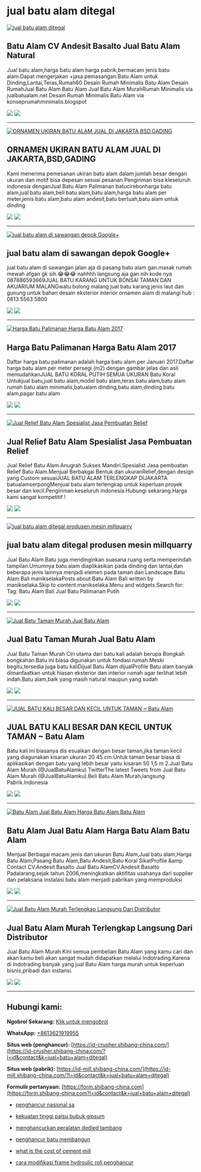 # jual batu alam ditegal

<a href="https://swt.shibang-china.com/?l=id&img&k=jual+batu+alam+ditegal" target="_blank">![jual batu alam ditegal](http://static.shibang-china.com/all-800x300/1395.jpg)</a>

## Batu Alam CV Andesit Basalto Jual Batu Alam Natural
Jual batu alam,harga batu alam harga pabrik,bermacam jenis batu alam.Dapat mengerjakan +jasa pemasangan.Batu Alam untuk Dinding,Lantai,Teras,Rumah60 Desain Rumah Minimalis Batu Alam Desain RumahJual Batu Alam Batu Alam Jual Batu Alam MurahRumah Minimalis via jualbatualam.net Desain Rumah Minimalis Batu Alam via konseprumahminimalis.blogspot


<a href="https://whatsapp.shibangsoft.com/WhatsApp.php" target="_blank" title="WhatsApp">![](http://static.shibang-china.com/icon/whatsapp.png)</a> <a href="https://swt.shibang-china.com/?l=id&icon&k=jual+batu+alam+ditegal" target="_blank">![](http://static.shibang-china.com/icon/chat-id.png)</a>

---

<a href="https://swt.shibang-china.com/?l=id&img&k=jual+batu+alam+ditegal" target="_blank">![ORNAMEN UKIRAN BATU ALAM JUAL DI JAKARTA,BSD,GADING](http://static.shibang-china.com/all-800x300/831.jpg)</a>

## ORNAMEN UKIRAN BATU ALAM JUAL DI JAKARTA,BSD,GADING
Kami menerima pemesanan ukiran batu alam dalam jumlah besar dengan ukuran dan motif bisa depesan sesuai pesanan.Pengiriman bisa kleseluruh indonesia denganJual Batu Alam Palimanan batucirebonharga batu alam,jual batu alam,beli batu alam,batu alam,harga batu alam per meter,jenis batu alam,batu alam andesit,batu bertuah,batu alam untuk dinding


<a href="https://whatsapp.shibangsoft.com/WhatsApp.php" target="_blank" title="WhatsApp">![](http://static.shibang-china.com/icon/whatsapp.png)</a> <a href="https://swt.shibang-china.com/?l=id&icon&k=jual+batu+alam+ditegal" target="_blank">![](http://static.shibang-china.com/icon/chat-id.png)</a>

---

<a href="https://swt.shibang-china.com/?l=id&img&k=jual+batu+alam+ditegal" target="_blank">![jual batu alam di sawangan depok Google+](http://static.shibang-china.com/all-800x300/1085.jpg)</a>

## jual batu alam di sawangan depok Google+
jual batu alam di sawangan jalan aja di pasang batu alam gan.masak rumah mewah afgan gk sih.😂😂😂 nahhhh langsung aja gan nih kode nya 087886593669JUAL BATU KARANG UNTUK BONSAI TAMAN DAN AKUARIUM MALANGwatu bolong malang jual batu karang jenis laut dan gunung untuk bahan desain eksterior interior ornamen alam di malangi hub : 0813 5563 5800


<a href="https://whatsapp.shibangsoft.com/WhatsApp.php" target="_blank" title="WhatsApp">![](http://static.shibang-china.com/icon/whatsapp.png)</a> <a href="https://swt.shibang-china.com/?l=id&icon&k=jual+batu+alam+ditegal" target="_blank">![](http://static.shibang-china.com/icon/chat-id.png)</a>

---

<a href="https://swt.shibang-china.com/?l=id&img&k=jual+batu+alam+ditegal" target="_blank">![Harga Batu Palimanan Harga Batu Alam 2017](http://static.shibang-china.com/all-800x300/1202.jpg)</a>

## Harga Batu Palimanan Harga Batu Alam 2017
Daftar harga batu palimanan adalah harga batu alam per Januari 2017.Daftar harga batu alam per meter persegi (m2) dengan gambar jelas dan asli memudahkanJUAL BATU KORAL PUTIH SEMUA UKURAN Batu Koral Untukjual batu,jual batu alam,model batu alam,teras batu alam,batu alam rumah batu alam minimalis,batualam dinding,batu alam,dinding batu alam,pagar batu alam


<a href="https://whatsapp.shibangsoft.com/WhatsApp.php" target="_blank" title="WhatsApp">![](http://static.shibang-china.com/icon/whatsapp.png)</a> <a href="https://swt.shibang-china.com/?l=id&icon&k=jual+batu+alam+ditegal" target="_blank">![](http://static.shibang-china.com/icon/chat-id.png)</a>

---

<a href="https://swt.shibang-china.com/?l=id&img&k=jual+batu+alam+ditegal" target="_blank">![Jual Relief Batu Alam Spesialist Jasa Pembuatan Relief](http://static.shibang-china.com/all-800x300/262.jpg)</a>

## Jual Relief Batu Alam Spesialist Jasa Pembuatan Relief
Jual Relief Batu Alam.Anugrah Sukses Mandiri.Spesialist Jasa pembuatan Relief Batu Alam.Menjual Berbakgai Bentuk dan ukuranRelief,dengan design yang Custom sesuaiJUAL BATU ALAM TERLENGKAP DIJAKARTA batualamserpongMenjual batu alam terlengkap untuk keperluan proyek besar dan kecil.Pengiriman keseluruh indonesia.Hubungi sekarang.Harga kami sangat kompetitif !


<a href="https://whatsapp.shibangsoft.com/WhatsApp.php" target="_blank" title="WhatsApp">![](http://static.shibang-china.com/icon/whatsapp.png)</a> <a href="https://swt.shibang-china.com/?l=id&icon&k=jual+batu+alam+ditegal" target="_blank">![](http://static.shibang-china.com/icon/chat-id.png)</a>

---

<a href="https://swt.shibang-china.com/?l=id&img&k=jual+batu+alam+ditegal" target="_blank">![jual batu alam ditegal produsen mesin millquarry](http://static.shibang-china.com/all-800x300/595.jpg)</a>

## jual batu alam ditegal produsen mesin millquarry
Jual Batu Alam.Batu juga mendinginkan suasana ruang serta memperindah tampilan.Umumnya batu alam diaplikasikan pada dinding dan lantai,dan beberapa jenis lainnya menjadi elemen pada taman dan Landscape.Batu Alam Bali manikselakaPosts about Batu Alam Bali written by manikselaka.Skip to content.manikselaka.Menu and widgets.Search for: Tag: Batu Alam Bali Jual Batu Palimanan Putih


<a href="https://whatsapp.shibangsoft.com/WhatsApp.php" target="_blank" title="WhatsApp">![](http://static.shibang-china.com/icon/whatsapp.png)</a> <a href="https://swt.shibang-china.com/?l=id&icon&k=jual+batu+alam+ditegal" target="_blank">![](http://static.shibang-china.com/icon/chat-id.png)</a>

---

<a href="https://swt.shibang-china.com/?l=id&img&k=jual+batu+alam+ditegal" target="_blank">![Jual Batu Taman Murah Jual Batu Alam](http://static.shibang-china.com/all-800x300/485.jpg)</a>

## Jual Batu Taman Murah Jual Batu Alam
Jual Batu Taman Murah Ciri utama dari batu kali adalah berupa Bongkah bongkahan.Batu ini biasa digunakan untuk fondasi rumah.Meski begitu,tersedia juga batu kaliDijual Batu Alam dijualProfile Batu alam banyak dimanfaatkan untuk hiasan eksterior dan interior rumah agar terlihat lebih indah.Batu alam,baik yang masih natural maupun yang sudah


<a href="https://whatsapp.shibangsoft.com/WhatsApp.php" target="_blank" title="WhatsApp">![](http://static.shibang-china.com/icon/whatsapp.png)</a> <a href="https://swt.shibang-china.com/?l=id&icon&k=jual+batu+alam+ditegal" target="_blank">![](http://static.shibang-china.com/icon/chat-id.png)</a>

---

<a href="https://swt.shibang-china.com/?l=id&img&k=jual+batu+alam+ditegal" target="_blank">![JUAL BATU KALI BESAR DAN KECIL UNTUK TAMAN ~ Batu Alam](http://static.shibang-china.com/all-800x300/991.jpg)</a>

## JUAL BATU KALI BESAR DAN KECIL UNTUK TAMAN ~ Batu Alam
Batu kali ini biasanya dis esuaikan dengan besar taman,jika taman kecil yang diagunakan kisaran ukuran 20 45 cm.Untuk taman besar biasa di aplikasikan dengan batu yang lebih besar yaitu kisaran 50 1,5 m 2.Jual Batu Alam Murah (@JualBatuAlamku) TwitterThe latest Tweets from Jual Batu Alam Murah (@JualBatuAlamku).Beli Batu Alam Murah,langsung Pabrik.Indonesia


<a href="https://whatsapp.shibangsoft.com/WhatsApp.php" target="_blank" title="WhatsApp">![](http://static.shibang-china.com/icon/whatsapp.png)</a> <a href="https://swt.shibang-china.com/?l=id&icon&k=jual+batu+alam+ditegal" target="_blank">![](http://static.shibang-china.com/icon/chat-id.png)</a>

---

<a href="https://swt.shibang-china.com/?l=id&img&k=jual+batu+alam+ditegal" target="_blank">![Batu Alam Jual Batu Alam Harga Batu Alam Batu Alam](http://static.shibang-china.com/all-800x300/1231.jpg)</a>

## Batu Alam Jual Batu Alam Harga Batu Alam Batu Alam
Menjual Berbagai macam jenis dan ukuran Batu Alam,Jual batu alam,Harga Batu Alam,Pasang Batu Alam,Batu Andesit,Batu Koral SikatProfile &amp Contact CV.Andesit Basalto Jual Batu AlamCV.Andesit Basalto Padalarang,sejak tahun 2006,meningkatkan aktifitas usahanya dari supplier dan pelaksana instalasi batu alam menjadi pabrikan yang memproduksi


<a href="https://whatsapp.shibangsoft.com/WhatsApp.php" target="_blank" title="WhatsApp">![](http://static.shibang-china.com/icon/whatsapp.png)</a> <a href="https://swt.shibang-china.com/?l=id&icon&k=jual+batu+alam+ditegal" target="_blank">![](http://static.shibang-china.com/icon/chat-id.png)</a>

---

<a href="https://swt.shibang-china.com/?l=id&img&k=jual+batu+alam+ditegal" target="_blank">![Jual Batu Alam Murah Terlengkap Langsung Dari Distributor](http://static.shibang-china.com/all-800x300/683.jpg)</a>

## Jual Batu Alam Murah Terlengkap Langsung Dari Distributor
Jual Batu Alam Murah.Kini semua pembelian Batu Alam yang kamu cari dan akan kamu beli akan sangat mudah didapatkan melalui Indotrading.Karena di Indotrading banyak yang jual Batu Alam harga murah untuk keperluan bisnis,pribadi dan instansi.

<a href="https://whatsapp.shibangsoft.com/WhatsApp.php" target="_blank" title="WhatsApp">![](http://static.shibang-china.com/icon/whatsapp.png)</a> <a href="https://swt.shibang-china.com/?l=id&icon&k=jual+batu+alam+ditegal" target="_blank">![](http://static.shibang-china.com/icon/chat-id.png)</a>

---
## Hubungi kami:

**Ngobrol Sekarang:** [Klik untuk mengobrol](https://swt.shibang-china.com?l=id&contact&k=jual+batu+alam+ditegal)

**WhatsApp:**  [+8613621919955](https://whatsapp.shibangsoft.com/WhatsApp.php)

**Situs web (penghancur):** [https://id-crusher.shibang-china.com/](https://id-crusher.shibang-china.com/?l=id&contact&k=jual+batu+alam+ditegal)

**Situs web (pabrik):** [https://id-mill.shibang-china.com/](https://id-mill.shibang-china.com/?l=id&contact&k=jual+batu+alam+ditegal)

**Formulir pertanyaan:** [https://form.shibang-china.com](https://form.shibang-china.com?l=id&contact&k=jual+batu+alam+ditegal)

* [penghancur nasional sa](../37/penghancur%20nasional%20sa.md)

* [kekuatan tinggi palsu bubuk gipsum](../34/kekuatan%20tinggi%20palsu%20bubuk%20gipsum.md)

* [menghancurkan peralatan dedied tambang](../39/menghancurkan%20peralatan%20dedied%20tambang.md)

* [penghancur batu membangun](../40/penghancur%20batu%20membangun.md)

* [what is the cost of cement mill](../40/what%20is%20the%20cost%20of%20cement%20mill.md)

* [cara modifikasi frame hydroulic roll penghancur](../34/cara%20modifikasi%20frame%20hydroulic%20roll%20penghancur.md)